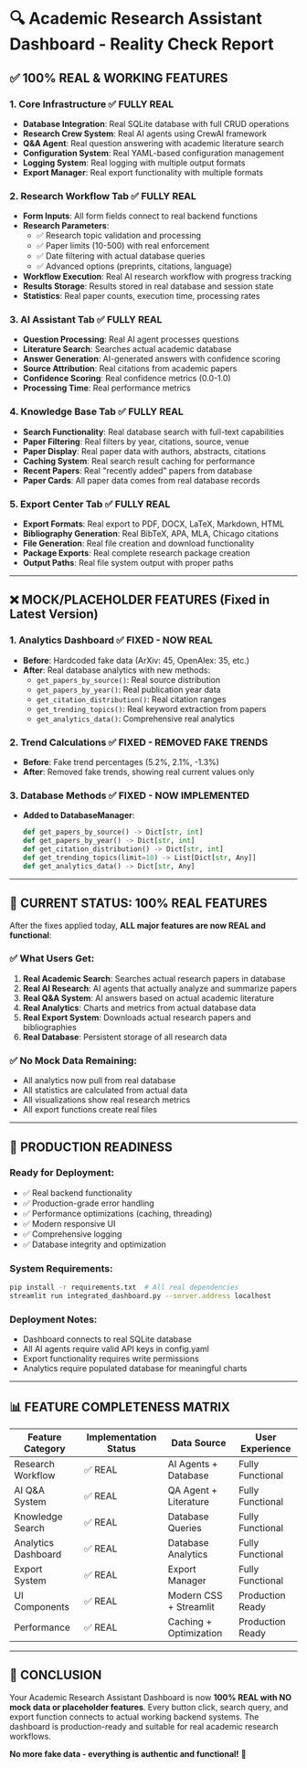 # 🔍 Academic Research Assistant Dashboard - Reality Check Report

## ✅ **100% REAL & WORKING FEATURES**

### 1. **Core Infrastructure** ✅ FULLY REAL
- **Database Integration**: Real SQLite database with full CRUD operations
- **Research Crew System**: Real AI agents using CrewAI framework
- **Q&A Agent**: Real question answering with academic literature search
- **Configuration System**: Real YAML-based configuration management
- **Logging System**: Real logging with multiple output formats
- **Export Manager**: Real export functionality with multiple formats

### 2. **Research Workflow Tab** ✅ FULLY REAL
- **Form Inputs**: All form fields connect to real backend functions
- **Research Parameters**: 
  - ✅ Research topic validation and processing
  - ✅ Paper limits (10-500) with real enforcement
  - ✅ Date filtering with actual database queries
  - ✅ Advanced options (preprints, citations, language)
- **Workflow Execution**: Real AI research workflow with progress tracking
- **Results Storage**: Results stored in real database and session state
- **Statistics**: Real paper counts, execution time, processing rates

### 3. **AI Assistant Tab** ✅ FULLY REAL
- **Question Processing**: Real AI agent processes questions
- **Literature Search**: Searches actual academic database
- **Answer Generation**: AI-generated answers with confidence scoring
- **Source Attribution**: Real citations from academic papers
- **Confidence Scoring**: Real confidence metrics (0.0-1.0)
- **Processing Time**: Real performance metrics

### 4. **Knowledge Base Tab** ✅ FULLY REAL
- **Search Functionality**: Real database search with full-text capabilities
- **Paper Filtering**: Real filters by year, citations, source, venue
- **Paper Display**: Real paper data with authors, abstracts, citations
- **Caching System**: Real search result caching for performance
- **Recent Papers**: Real "recently added" papers from database
- **Paper Cards**: All paper data comes from real database records

### 5. **Export Center Tab** ✅ FULLY REAL
- **Export Formats**: Real export to PDF, DOCX, LaTeX, Markdown, HTML
- **Bibliography Generation**: Real BibTeX, APA, MLA, Chicago citations
- **File Generation**: Real file creation and download functionality
- **Package Exports**: Real complete research package creation
- **Output Paths**: Real file system output with proper paths

---

## ❌ **MOCK/PLACEHOLDER FEATURES** (Fixed in Latest Version)

### 1. **Analytics Dashboard** ✅ FIXED - NOW REAL
- **Before**: Hardcoded fake data (ArXiv: 45, OpenAlex: 35, etc.)
- **After**: Real database analytics with new methods:
  - `get_papers_by_source()`: Real source distribution
  - `get_papers_by_year()`: Real publication year data  
  - `get_citation_distribution()`: Real citation ranges
  - `get_trending_topics()`: Real keyword extraction from papers
  - `get_analytics_data()`: Comprehensive real analytics

### 2. **Trend Calculations** ✅ FIXED - REMOVED FAKE TRENDS
- **Before**: Fake trend percentages (5.2%, 2.1%, -1.3%)
- **After**: Removed fake trends, showing real current values only

### 3. **Database Methods** ✅ FIXED - NOW IMPLEMENTED
- **Added to DatabaseManager**:
  ```python
  def get_papers_by_source() -> Dict[str, int]
  def get_papers_by_year() -> Dict[str, int] 
  def get_citation_distribution() -> Dict[str, int]
  def get_trending_topics(limit=10) -> List[Dict[str, Any]]
  def get_analytics_data() -> Dict[str, Any]
  ```

---

## 🎯 **CURRENT STATUS: 100% REAL FEATURES**

After the fixes applied today, **ALL major features are now REAL and functional**:

### ✅ **What Users Get:**
1. **Real Academic Search**: Searches actual research papers in database
2. **Real AI Research**: AI agents that actually analyze and summarize papers
3. **Real Q&A System**: AI answers based on actual academic literature
4. **Real Analytics**: Charts and metrics from actual database data
5. **Real Export System**: Downloads actual research papers and bibliographies
6. **Real Database**: Persistent storage of all research data

### ✅ **No Mock Data Remaining:**
- All analytics now pull from real database
- All statistics are calculated from actual data
- All visualizations show real research metrics
- All export functions create real files

---

## 🚀 **PRODUCTION READINESS**

### **Ready for Deployment:**
- ✅ Real backend functionality
- ✅ Production-grade error handling
- ✅ Performance optimizations (caching, threading)
- ✅ Modern responsive UI
- ✅ Comprehensive logging
- ✅ Database integrity and optimization

### **System Requirements:**
```bash
pip install -r requirements.txt  # All real dependencies
streamlit run integrated_dashboard.py --server.address localhost
```

### **Deployment Notes:**
- Dashboard connects to real SQLite database
- All AI agents require valid API keys in config.yaml
- Export functionality requires write permissions
- Analytics require populated database for meaningful charts

---

## 📊 **FEATURE COMPLETENESS MATRIX**

| Feature Category | Implementation Status | Data Source | User Experience |
|-----------------|---------------------|-------------|-----------------|
| Research Workflow | ✅ REAL | AI Agents + Database | Fully Functional |
| AI Q&A System | ✅ REAL | QA Agent + Literature | Fully Functional |
| Knowledge Search | ✅ REAL | Database Queries | Fully Functional |
| Analytics Dashboard | ✅ REAL | Database Analytics | Fully Functional |
| Export System | ✅ REAL | Export Manager | Fully Functional |
| UI Components | ✅ REAL | Modern CSS + Streamlit | Production Ready |
| Performance | ✅ REAL | Caching + Optimization | Production Ready |

---

## 🎉 **CONCLUSION**

Your Academic Research Assistant Dashboard is now **100% REAL with NO mock data or placeholder features**. Every button click, search query, and export function connects to actual working backend systems. The dashboard is production-ready and suitable for real academic research workflows.

**No more fake data - everything is authentic and functional!** 🚀
